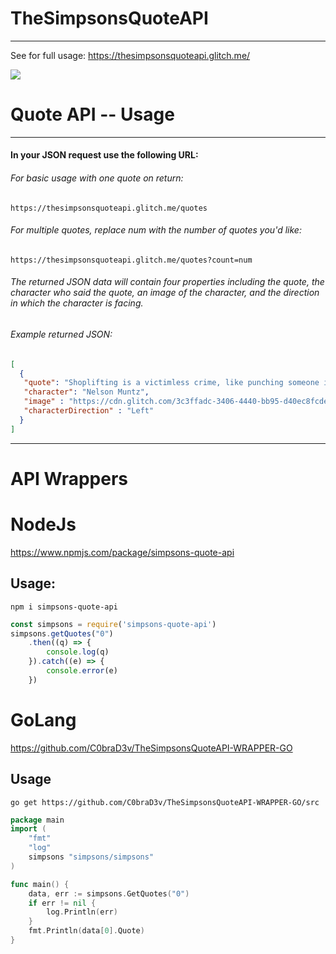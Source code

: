 # TheSimpsonsQuoteAPI
--------------
See for full usage: https://thesimpsonsquoteapi.glitch.me/

![](https://cdn.glitch.com/3c3ffadc-3406-4440-bb95-d40ec8fcde72%2Fsimpsons.PNG?1497481539770)

# Quote API -- Usage
-------------
#### In your JSON request use the following URL:
###### For basic usage with one quote on return:
```
https://thesimpsonsquoteapi.glitch.me/quotes
```

###### For multiple quotes, replace num with the number of quotes you'd like:
```
https://thesimpsonsquoteapi.glitch.me/quotes?count=num
```

###### The returned JSON data will contain four properties including the quote, the character who said the quote, an image of the character, and the direction in which the character is facing.
###### Example returned JSON: 
```json
[
  {
   "quote": "Shoplifting is a victimless crime, like punching someone in the dark.",
   "character": "Nelson Muntz",
   "image" : "https://cdn.glitch.com/3c3ffadc-3406-4440-bb95-d40ec8fcde72%2FNelsonMuntz.png?1497567511185",
   "characterDirection" : "Left"
  }
]
```
-------------
# API Wrappers

# NodeJs
https://www.npmjs.com/package/simpsons-quote-api
## Usage: 
`npm i simpsons-quote-api`
```js
const simpsons = require('simpsons-quote-api')
simpsons.getQuotes("0")
    .then((q) => {
        console.log(q)
    }).catch((e) => {
        console.error(e)
    })
```


# GoLang

https://github.com/C0braD3v/TheSimpsonsQuoteAPI-WRAPPER-GO
## Usage
`go get https://github.com/C0braD3v/TheSimpsonsQuoteAPI-WRAPPER-GO/src`

```go
package main
import (
	"fmt"
	"log"
	simpsons "simpsons/simpsons"
)

func main() {
	data, err := simpsons.GetQuotes("0")
	if err != nil {
		log.Println(err)
	}
	fmt.Println(data[0].Quote)
}
```
